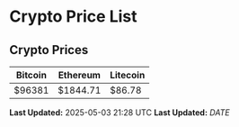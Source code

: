 # Crypto Price List

## Crypto Prices
| Bitcoin | Ethereum | Litecoin |
| ------- | -------- | -------- |
| $96381 | $1844.71 | $86.78 |
**Last Updated:** 2025-05-03 21:28 UTC
**Last Updated:** $DATE$
